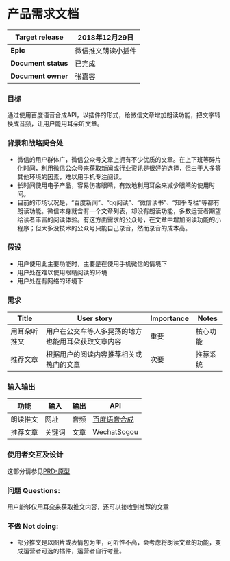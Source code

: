 # 产品需求文档

| Target release  | 2018年12月29日  |
| ------------- | ------------- |
| **Epic**  | 微信推文朗读小插件  |
| **Document status**  | 已完成  |
| **Document owner**  | 张嘉容  |


### 目标
通过使用百度语音合成API，以插件的形式，给微信文章增加朗读功能，把文字转换成音频，让用户能用耳朵听文章。

### 背景和战略契合处
- 微信的用户群体广，微信公众号文章上拥有不少优质的文章。在上下班等碎片化时间，利用微信公众号来获取新闻或行业资讯是很好的选择，但由于人多等其他环境的因素，难以用手机专注阅读。
- 长时间使用电子产品，容易伤害眼睛，有效地利用耳朵来减少眼睛的使用时间。
- 目前的市场状况是，“百度新闻”、“qq阅读”、“微信读书”、“知乎专栏”等都有朗读功能。微信本身就含有一个文章列表，却没有朗读功能，多数运营者期望给读者丰富的阅读体验。有这方面需求的公众号，在文章中增加阅读功能的小程序；但大多没技术的公众号只能自己录音，然而录音的成本高。

### 假设
- 用户使用此主要功能时，主要是在使用手机微信的情境下
- 用户处在难以使用眼睛阅读的环境
- 用户处在有网络的环境下

### 需求
| **Title**   |    **User story**   |  **Importance**|     **Notes**    |
| ------------- | ------------- |------------- |------------- |
| 用耳朵听推文 | 用户在公交车等人多晃荡的地方也能用耳朵获取文章内容 | 重要 |  核心功能  |
| 推荐文章 | 根据用户的阅读内容推荐相关或热门的文章 | 次要  |  推荐系统  |


### 输入输出
| **功能**   |    **输入**   |  **输出**|     **API**    |
| ------------- | ------------- |------------- |------------- |
| 朗读推文 | 网址 | 音频 | [百度语音合成](http://ai.baidu.com/docs#/TTS-API/top)  |
| 推荐文章 | 关键词 |文章 |  [WechatSogou](https://github.com/Chyroc/WechatSogou)  |

### 使用者交互及设计
这部分请参见[PRD-原型](/PRD-原型.md)

### 问题 Questions: 
用户能够仅用耳朵来获取推文内容，还可以接收到推荐的文章

### 不做 Not doing: 
- 部分推文是以图片或表情包为主，可听性不高，会考虑将朗读文章的功能，变成运营者可选的插件，运营者自行考量。
